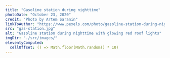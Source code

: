 ```yaml
---
title: "Gasoline station during nighttime"
photoDate: "October 23, 2020"
credit: "Photo by Artem Saranin"
linkToAuthor: "https://www.pexels.com/photo/gasoline-station-during-nighttime-1453781/"
src: "gas-station.jpg"
alt: "Gasoline station during nighttime with glowing red roof lights"
imgDir: "./src/images/"
eleventyComputed:
  cellOffset: () => Math.floor(Math.random() * 10)
---
```

